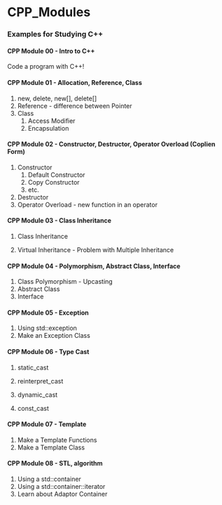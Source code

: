 # CPP_Modules

### Examples for Studying C++



#### CPP Module 00 - Intro to C++

Code a program with C++!



#### CPP Module 01 - Allocation, Reference, Class

1. new, delete, new[], delete[]
2. Reference - difference between Pointer
3. Class
   1. Access Modifier
   2. Encapsulation

#### CPP Module 02 - Constructor, Destructor, Operator Overload (Coplien Form)

1. Constructor
   1. Default Constructor
   2. Copy Constructor
   3. etc.
2. Destructor
3. Operator Overload - new function in an operator



#### CPP Module 03 - Class Inheritance

1. Class Inheritance

2. Virtual Inheritance - Problem with Multiple Inheritance

   

#### CPP Module 04 - Polymorphism, Abstract Class, Interface

1. Class Polymorphism - Upcasting
2. Abstract Class
3. Interface



#### CPP Module 05 - Exception

1. Using std::exception
2. Make an Exception Class



#### CPP Module 06 - Type Cast

1. static_cast

2. reinterpret_cast

3. dynamic_cast

4. const_cast

   

#### CPP Module 07 - Template

1. Make a Template Functions
2. Make a Template Class



#### CPP Module 08 - STL, algorithm

1. Using a std::container
2. Using a std::container::iterator
3. Learn about Adaptor Container

